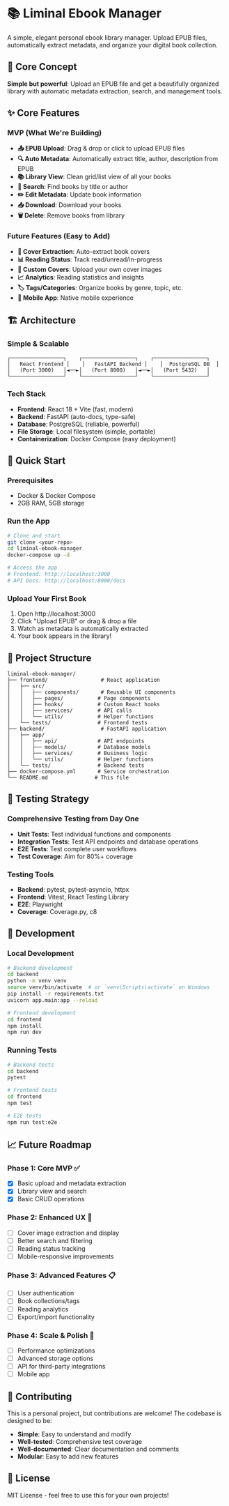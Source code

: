 # 📚 Liminal Ebook Manager

A simple, elegant personal ebook library manager. Upload EPUB files, automatically extract metadata, and organize your digital book collection.

## 🎯 Core Concept

**Simple but powerful**: Upload an EPUB file and get a beautifully organized library with automatic metadata extraction, search, and management tools.

## ✨ Core Features

### MVP (What We're Building)
- **📤 EPUB Upload**: Drag & drop or click to upload EPUB files
- **🔍 Auto Metadata**: Automatically extract title, author, description from EPUB
- **📚 Library View**: Clean grid/list view of all your books
- **🔎 Search**: Find books by title or author
- **✏️ Edit Metadata**: Update book information
- **📥 Download**: Download your books
- **🗑️ Delete**: Remove books from library

### Future Features (Easy to Add)
- **📸 Cover Extraction**: Auto-extract book covers
- **📊 Reading Status**: Track read/unread/in-progress
- **🎨 Custom Covers**: Upload your own cover images
- **📈 Analytics**: Reading statistics and insights
- **🏷️ Tags/Categories**: Organize books by genre, topic, etc.
- **📱 Mobile App**: Native mobile experience

## 🏗️ Architecture

### Simple & Scalable
```
┌─────────────────┐    ┌─────────────────┐    ┌─────────────────┐
│   React Frontend │    │   FastAPI Backend │    │  PostgreSQL DB  │
│   (Port 3000)   │◄──►│   (Port 8000)   │◄──►│   (Port 5432)   │
└─────────────────┘    └─────────────────┘    └─────────────────┘
```

### Tech Stack
- **Frontend**: React 18 + Vite (fast, modern)
- **Backend**: FastAPI (auto-docs, type-safe)
- **Database**: PostgreSQL (reliable, powerful)
- **File Storage**: Local filesystem (simple, portable)
- **Containerization**: Docker Compose (easy deployment)

## 🚀 Quick Start

### Prerequisites
- Docker & Docker Compose
- 2GB RAM, 5GB storage

### Run the App
```bash
# Clone and start
git clone <your-repo>
cd liminal-ebook-manager
docker-compose up -d

# Access the app
# Frontend: http://localhost:3000
# API Docs: http://localhost:8000/docs
```

### Upload Your First Book
1. Open http://localhost:3000
2. Click "Upload EPUB" or drag & drop a file
3. Watch as metadata is automatically extracted
4. Your book appears in the library!

## 📁 Project Structure

```
liminal-ebook-manager/
├── frontend/                 # React application
│   ├── src/
│   │   ├── components/       # Reusable UI components
│   │   ├── pages/           # Page components
│   │   ├── hooks/           # Custom React hooks
│   │   ├── services/        # API calls
│   │   └── utils/           # Helper functions
│   └── tests/               # Frontend tests
├── backend/                  # FastAPI application
│   ├── app/
│   │   ├── api/             # API endpoints
│   │   ├── models/          # Database models
│   │   ├── services/        # Business logic
│   │   └── utils/           # Helper functions
│   └── tests/               # Backend tests
├── docker-compose.yml       # Service orchestration
└── README.md               # This file
```

## 🧪 Testing Strategy

### Comprehensive Testing from Day One
- **Unit Tests**: Test individual functions and components
- **Integration Tests**: Test API endpoints and database operations
- **E2E Tests**: Test complete user workflows
- **Test Coverage**: Aim for 80%+ coverage

### Testing Tools
- **Backend**: pytest, pytest-asyncio, httpx
- **Frontend**: Vitest, React Testing Library
- **E2E**: Playwright
- **Coverage**: Coverage.py, c8

## 🔧 Development

### Local Development
```bash
# Backend development
cd backend
python -m venv venv
source venv/bin/activate  # or `venv\Scripts\activate` on Windows
pip install -r requirements.txt
uvicorn app.main:app --reload

# Frontend development
cd frontend
npm install
npm run dev
```

### Running Tests
```bash
# Backend tests
cd backend
pytest

# Frontend tests
cd frontend
npm test

# E2E tests
npm run test:e2e
```

## 📈 Future Roadmap

### Phase 1: Core MVP ✅
- [x] Basic upload and metadata extraction
- [x] Library view and search
- [x] Basic CRUD operations

### Phase 2: Enhanced UX 🚧
- [ ] Cover image extraction and display
- [ ] Better search and filtering
- [ ] Reading status tracking
- [ ] Mobile-responsive improvements

### Phase 3: Advanced Features 📋
- [ ] User authentication
- [ ] Book collections/tags
- [ ] Reading analytics
- [ ] Export/import functionality

### Phase 4: Scale & Polish 🎯
- [ ] Performance optimizations
- [ ] Advanced storage options
- [ ] API for third-party integrations
- [ ] Mobile app

## 🤝 Contributing

This is a personal project, but contributions are welcome! The codebase is designed to be:
- **Simple**: Easy to understand and modify
- **Well-tested**: Comprehensive test coverage
- **Well-documented**: Clear documentation and comments
- **Modular**: Easy to add new features

## 📄 License

MIT License - feel free to use this for your own projects! 